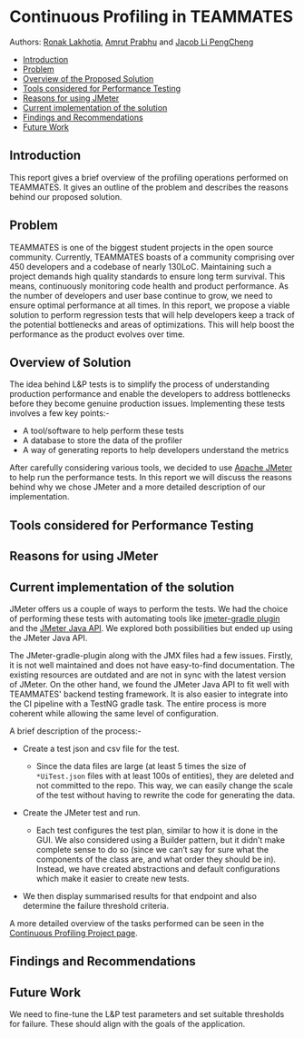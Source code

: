 # Continuous Profiling in TEAMMATES

Authors: [Ronak Lakhotia](https://github.com/RonakLakhotia), [Amrut Prabhu](https://github.com/amrut-prabhu) and [Jacob Li PengCheng](https://github.com/jacoblipech)

* [Introduction](#Introduction)
* [Problem](#Problem)
* [Overview of the Proposed Solution](#Overview-of-Solution)
* [Tools considered for Performance Testing](#Tools-considered-for-Performance-Testing)
* [Reasons for using JMeter](#Reasons-for-using-JMeter)
* [Current implementation of the solution](#current-implementation-of-the-solution)
* [Findings and Recommendations](#findings-and-recommendations)
* [Future Work](#Future-work)

## Introduction

This report gives a brief overview of the profiling operations performed on TEAMMATES. It gives an outline of the
problem and describes the reasons behind our proposed solution.

## Problem

TEAMMATES is one of the biggest student projects in the open source community. Currently, TEAMMATES boasts of a community comprising over 450 developers and a codebase 
of nearly 130LoC. Maintaining such a project demands high quality standards to ensure long term survival. This means, 
continuously monitoring code health and product performance. As the number of developers and user base continue to grow,
we need to ensure optimal performance at all times. In this report, we propose a viable solution to perform regression 
tests that will help developers keep a track of the potential bottlenecks and areas of optimizations. This will help
boost the performance as the product evolves over time.

## Overview of Solution

The idea behind L&P tests is to simplify the process of understanding production performance and enable the developers to address bottlenecks before they become genuine production issues.
Implementing these tests involves a few key points:-

* A tool/software to help perform these tests
* A database to store the data of the profiler
* A way of generating reports to help developers understand the metrics

After carefully considering various tools, we decided to use [Apache JMeter](https://jmeter.apache.org/) to help run the performance tests.
In this report we will discuss the reasons behind why we chose JMeter and a more detailed description of our implementation.


## Tools considered for Performance Testing

## Reasons for using JMeter



## Current implementation of the solution

JMeter offers us a couple of ways to perform the tests. We had the choice of performing these tests with automating tools like [jmeter-gradle plugin](https://github.com/jmeter-gradle-plugin/jmeter-gradle-plugin)
and the [JMeter Java API](https://jmeter.apache.org/api/index.html). We explored both possibilities but ended up using the JMeter Java API.

The JMeter-gradle-plugin along with the JMX files had a few issues. Firstly, it is not well maintained and does not have easy-to-find documentation. The existing resources are outdated and are not in sync with 
the latest version of JMeter. On the other hand, we found the JMeter Java API to fit well with TEAMMATES' backend testing framework.
It is also easier to integrate into the CI pipeline with a TestNG gradle task. The entire process is more coherent while allowing the same level of configuration.

A brief description of the process:-

* Create a test json and csv file for the test.
    * Since the data files are large (at least 5 times the size of `*UiTest.json` files with at least 100s of entities), they are deleted and not committed to the repo. This way, we can easily change the scale of the test without having to rewrite the code for generating the data.

* Create the JMeter test and run.
    * Each test configures the test plan, similar to how it is done in the GUI. We also considered using a Builder pattern, but it didn’t make complete sense to do so (since we can’t say for sure what the components of the class are, and what order they should be in). Instead, we have created abstractions and default configurations which make it easier to create new tests.

* We then display summarised results for that endpoint and also determine the failure threshold criteria.

A more detailed overview of the tasks performed can be seen in the [Continuous Profiling Project page](https://github.com/teammates/teammates/projects/7).

## Findings and Recommendations

## Future Work

We need to fine-tune the L&P test parameters and set suitable thresholds for failure. These should align with the goals of the application.
